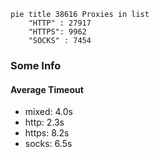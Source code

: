 
```mermaid
pie title 38616 Proxies in list
    "HTTP" : 27917
    "HTTPS": 9962
    "SOCKS" : 7454
```

### Some Info
#### Average Timeout

- mixed: 4.0s
- http: 2.3s
- https: 8.2s
- socks: 6.5s